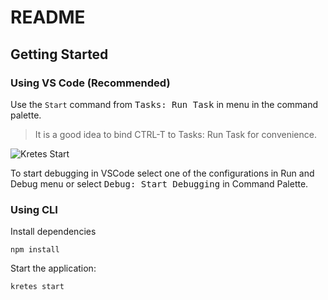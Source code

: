 # README

## Getting Started

### Using VS Code (Recommended)

Use the `Start` command from <kbd>Tasks: Run Task</kbd> in menu in the command palette.

> It is a good idea to bind CTRL-T to Tasks: Run Task for convenience.

![Kretes Start](https://kretes.dev/images/external/kretes-readme.gif)

To start debugging in VSCode select one of the configurations in Run and Debug menu or select <kbd>Debug: Start Debugging</kbd> in Command Palette.

### Using CLI

Install dependencies

```
npm install
```

Start the application:

```
kretes start
```



